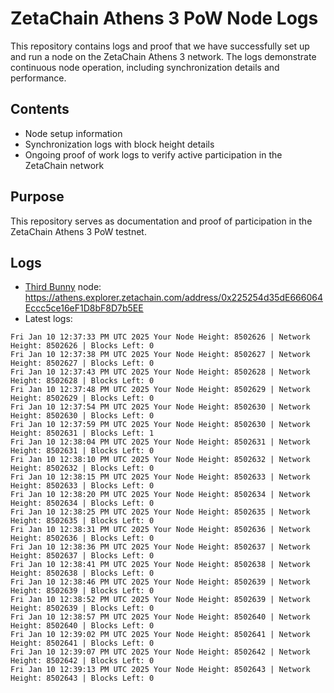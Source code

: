 # ZetaChain Athens 3 PoW Node Logs
This repository contains logs and proof that we have successfully set up and run a node on the ZetaChain Athens 3 network. The logs demonstrate continuous node operation, including synchronization details and performance.

## Contents
- Node setup information
- Synchronization logs with block height details
- Ongoing proof of work logs to verify active participation in the ZetaChain network

## Purpose
This repository serves as documentation and proof of participation in the ZetaChain Athens 3 PoW testnet.

## Logs

- [Third Bunny](https://thirdbunny.xyz/) node: https://athens.explorer.zetachain.com/address/0x225254d35dE666064Eccc5ce16eF1D8bF8D7b5EE
- Latest logs:
```
Fri Jan 10 12:37:33 PM UTC 2025 Your Node Height: 8502626 | Network Height: 8502626 | Blocks Left: 0
Fri Jan 10 12:37:38 PM UTC 2025 Your Node Height: 8502627 | Network Height: 8502627 | Blocks Left: 0
Fri Jan 10 12:37:43 PM UTC 2025 Your Node Height: 8502628 | Network Height: 8502628 | Blocks Left: 0
Fri Jan 10 12:37:48 PM UTC 2025 Your Node Height: 8502629 | Network Height: 8502629 | Blocks Left: 0
Fri Jan 10 12:37:54 PM UTC 2025 Your Node Height: 8502630 | Network Height: 8502630 | Blocks Left: 0
Fri Jan 10 12:37:59 PM UTC 2025 Your Node Height: 8502630 | Network Height: 8502631 | Blocks Left: 1
Fri Jan 10 12:38:04 PM UTC 2025 Your Node Height: 8502631 | Network Height: 8502631 | Blocks Left: 0
Fri Jan 10 12:38:10 PM UTC 2025 Your Node Height: 8502632 | Network Height: 8502632 | Blocks Left: 0
Fri Jan 10 12:38:15 PM UTC 2025 Your Node Height: 8502633 | Network Height: 8502633 | Blocks Left: 0
Fri Jan 10 12:38:20 PM UTC 2025 Your Node Height: 8502634 | Network Height: 8502634 | Blocks Left: 0
Fri Jan 10 12:38:25 PM UTC 2025 Your Node Height: 8502635 | Network Height: 8502635 | Blocks Left: 0
Fri Jan 10 12:38:31 PM UTC 2025 Your Node Height: 8502636 | Network Height: 8502636 | Blocks Left: 0
Fri Jan 10 12:38:36 PM UTC 2025 Your Node Height: 8502637 | Network Height: 8502637 | Blocks Left: 0
Fri Jan 10 12:38:41 PM UTC 2025 Your Node Height: 8502638 | Network Height: 8502638 | Blocks Left: 0
Fri Jan 10 12:38:46 PM UTC 2025 Your Node Height: 8502639 | Network Height: 8502639 | Blocks Left: 0
Fri Jan 10 12:38:52 PM UTC 2025 Your Node Height: 8502639 | Network Height: 8502639 | Blocks Left: 0
Fri Jan 10 12:38:57 PM UTC 2025 Your Node Height: 8502640 | Network Height: 8502640 | Blocks Left: 0
Fri Jan 10 12:39:02 PM UTC 2025 Your Node Height: 8502641 | Network Height: 8502641 | Blocks Left: 0
Fri Jan 10 12:39:07 PM UTC 2025 Your Node Height: 8502642 | Network Height: 8502642 | Blocks Left: 0
Fri Jan 10 12:39:13 PM UTC 2025 Your Node Height: 8502643 | Network Height: 8502643 | Blocks Left: 0
```
